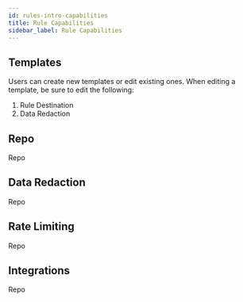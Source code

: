 ```yaml
---
id: rules-intro-capabilities
title: Rule Capabilities
sidebar_label: Rule Capabilities
---
```


## Templates

Users can create new templates or edit existing ones.
When editing a template, be sure to edit the following:
1. Rule Destination
2. Data Redaction

## Repo

Repo

## Data Redaction

Repo

## Rate Limiting

Repo

## Integrations

Repo